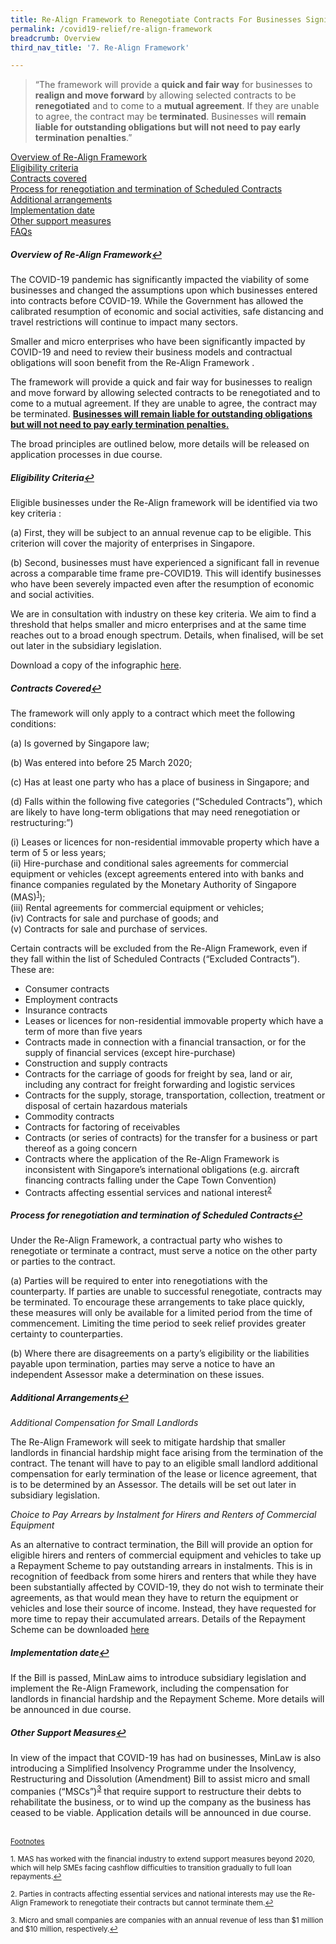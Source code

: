 ```yaml
---
title: Re-Align Framework to Renegotiate Contracts For Businesses Significantly Impacted by COVID-19
permalink: /covid19-relief/re-align-framework
breadcrumb: Overview
third_nav_title: '7. Re-Align Framework'

---
```


> “The framework will provide a <b>quick and fair way</b> for businesses to <b>realign and move forward</b> by allowing selected contracts to be <b>renegotiated</b> and to come to a <b>mutual agreement</b>. If they are unable to agree, the contract may be <b>terminated</b>. Businesses will <b>remain liable for outstanding obligations but will not need to pay early termination penalties</b>.” 


<a href="#overview" id="refa">Overview of Re-Align Framework</a><br>
<a href="#eligibility" id="refb">Eligibility criteria</a><br>
<a href="#contracts" id="refc">Contracts covered</a><br>
<a href="#process" id="refd">Process for renegotiation and termination of Scheduled Contracts</a><br>
<a href="#additional" id="refe">Additional arrangements</a><br>
<a href="#implementation" id="reff">Implementation date</a><br>
<a href="#other" id="refg">Other support measures</a><br>
[FAQs](https://www.mlaw.gov.sg/covid19-relief/faqs/re-align-framework)

##### <a name="overview">Overview of Re-Align Framework</a><a href="#refa" title="Return to top">↩</a> #####

The COVID-19 pandemic has significantly impacted the viability of some businesses and changed the assumptions upon which businesses entered into contracts before COVID-19. While the Government has allowed the calibrated resumption of economic and social activities, safe distancing and travel restrictions will continue to impact many sectors.

Smaller and micro enterprises who have been significantly impacted by COVID-19 and need to review their business models and contractual obligations will soon benefit from the Re-Align Framework . 

The framework will provide a quick and fair way for businesses to realign and move forward by allowing selected contracts to be renegotiated and to come to a mutual agreement. If they are unable to agree, the contract may be terminated. <b><u>Businesses will remain liable for outstanding obligations but will not need to pay early termination penalties.</u></b>

The broad principles are outlined below, more details will be released on application processes in due course. 

##### <a name="eligibility">Eligibility Criteria</a><a href="#refb" title="Return to top">↩</a> #####

Eligible businesses under the Re-Align framework will be identified via two key criteria : 

  (a)	First, they will be subject to an annual revenue cap to be eligible. This criterion will cover the majority of enterprises in Singapore.  

  (b)	Second, businesses must have experienced a significant fall in revenue across a comparable time frame pre-COVID19. This will identify businesses who have been severely impacted even after the resumption of economic and social activities.

We are in consultation with industry on these key criteria. We aim to find a threshold that helps smaller and micro enterprises and at the same time reaches out to a broad enough spectrum. Details, when finalised, will be set out later in the subsidiary legislation. 

Download a copy of the infographic [here](/files/ReAlign/ReAlign_Framework_Infographic.pdf).

##### <a name="contracts">Contracts Covered</a><a href="#refc" title="Return to top">↩</a> #####

The framework will only apply to a contract which meet the following conditions:

  (a)	Is governed by Singapore law; 

  (b)	Was entered into before 25 March 2020;

  (c)	Has at least one party who has a place of business in Singapore; and

  (d)	Falls within the following five categories (“Scheduled Contracts”), which are likely to have long-term obligations that may need renegotiation or restructuring:”) 

   (i)	Leases or licences for non-residential immovable property which have a term of 5 or less years;<br>
   (ii) Hire-purchase and conditional sales agreements for commercial equipment or vehicles (except agreements entered into with banks and finance companies regulated by the Monetary Authority of Singapore (MAS)<sup><a href="#fn1" id="ref1">1</a></sup>);<br>
   (iii)	Rental agreements for commercial equipment or vehicles;<br>
   (iv)	Contracts for sale and purchase of goods; and<br>
   (v)	Contracts for sale and purchase of services.

Certain contracts will be excluded from the Re-Align Framework, even if they fall within the list of Scheduled Contracts (“Excluded Contracts”). These are:

* Consumer contracts<br>
* Employment contracts<br>
* Insurance contracts<br>
* Leases or licences for non-residential immovable property which have a term of more than five years<br>
* Contracts made in connection with a financial transaction, or for the supply of financial services (except hire-purchase)<br>
* Construction and supply contracts<br>
* Contracts for the carriage of goods for freight by sea, land or air, including any contract for freight forwarding and logistic services<br>
* Contracts for the supply, storage, transportation, collection, treatment or disposal of certain hazardous materials<br>
* Commodity contracts<br>
* Contracts for factoring of receivables<br>
* Contracts (or series of contracts) for the transfer for a business or part thereof as a going concern<br>
* Contracts where the application of the Re-Align Framework is inconsistent with Singapore’s international obligations (e.g. aircraft financing contracts falling under the Cape Town Convention)<br>
* Contracts affecting essential services and national interest<sup><a href="#fn2" id="ref2">2</a></sup><br>

##### <a name="process">Process for renegotiation and termination of Scheduled Contracts</a><a href="#refd" title="Return to top">↩</a> #####

Under the Re-Align Framework, a contractual party who wishes to renegotiate or terminate a contract, must serve a notice on the other party or parties to the contract.

  (a)	Parties will be required to enter into renegotiations with the counterparty. If parties are unable to successful renegotiate, contracts may be terminated. To encourage these arrangements to take place quickly, these measures will only be available for a limited period from the time of commencement. Limiting the time period to seek relief provides greater certainty to counterparties. 

  (b)	Where there are disagreements on a party’s eligibility or the liabilities payable upon termination, parties may serve a notice to have an independent Assessor make a determination on these issues.

##### <a name="additional">Additional Arrangements</a><a href="#refe" title="Return to top">↩</a> #####

*Additional Compensation for Small Landlords*

The Re-Align Framework will seek to mitigate hardship that smaller landlords in financial hardship might face arising from the termination of the contract. The tenant will have to pay to an eligible small landlord additional compensation for early termination of the lease or licence agreement, that is to be determined by an Assessor. The details will be set out later in subsidiary legislation.  

*Choice to Pay Arrears by Instalment for Hirers and Renters of Commercial Equipment*

As an alternative to contract termination, the Bill will provide an option for eligible hirers and renters of commercial equipment and vehicles to take up a Repayment Scheme to pay outstanding arrears in instalments. This is in recognition of feedback from some hirers and renters that while they have been substantially affected by COVID-19, they do not wish to terminate their agreements, as that would mean they have to return the equipment or vehicles and lose their source of income. Instead, they have requested for more time to repay their accumulated arrears. Details of the Repayment Scheme can be downloaded [here](/files/ReAlign/Annex_B_Repayment_Scheme.pdf) 

##### <a name="implementation">Implementation date</a><a href="#reff" title="Return to top">↩</a> #####

If the Bill is passed, MinLaw aims to introduce subsidiary legislation and implement the Re-Align Framework, including the compensation for landlords in financial hardship and the Repayment Scheme. More details will be announced in due course.

##### <a name="other">Other Support Measures</a><a href="#refg" title="Return to top">↩</a> #####

In view of the impact that COVID-19 has had on businesses, MinLaw is also introducing a Simplified Insolvency Programme under the Insolvency, Restructuring and Dissolution (Amendment) Bill to assist micro and small companies (“MSCs”)<sup><a href="#fn3" id="ref3">3</a></sup>  that require support to restructure their debts to rehabilitate the business, or to wind up the company as the business has ceased to be viable. Application details will be announced in due course. 


<br>
<sup><u>Footnotes</u></sup>
<p><sup id="fn1">1. MAS has worked with the financial industry to extend support measures beyond 2020, which will help SMEs facing cashflow difficulties to transition gradually to full loan repayments.<a href="#ref1" title="Jump back to footnote 1 in the text.">↩</a></sup></p>
<p><sup id="fn2">2. Parties in contracts affecting essential services and national interests may use the Re-Align Framework to renegotiate their contracts but cannot terminate them.<a href="#ref2" title="Jump back to footnote 2 in the text.">↩</a></sup></p>
<p><sup id="fn3">3. Micro and small companies are companies with an annual revenue of less than $1 million and $10 million, respectively.<a href="#ref3" title="Jump back to footnote 3 in the text.">↩</a></sup></p>
